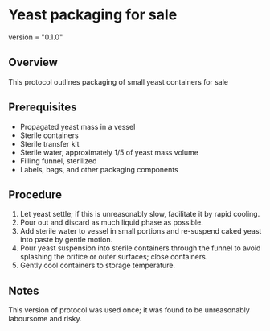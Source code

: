 # Yeast packaging for sale

version = "0.1.0"

## Overview

This protocol outlines packaging of small yeast containers for sale

## Prerequisites

- Propagated yeast mass in a vessel
- Sterile containers
- Sterile transfer kit
- Sterile water, approximately 1/5 of yeast mass volume
- Filling funnel, sterilized
- Labels, bags, and other packaging components

## Procedure

1. Let yeast settle; if this is unreasonably slow, facilitate it by rapid cooling.
2. Pour out and discard as much liquid phase as possible.
3. Add sterile water to vessel in small portions and re-suspend caked yeast into paste by gentle motion.
4. Pour yeast suspension into sterile containers through the funnel to avoid splashing the orifice or outer surfaces; close containers.
5. Gently cool containers to storage temperature.

## Notes

This version of protocol was used once; it was found to be unreasonably laboursome and risky.

